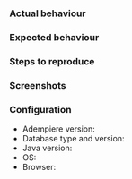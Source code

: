 ### Actual behaviour


### Expected behaviour


### Steps to reproduce


### Screenshots


### Configuration

- Adempiere version:
- Database type and version:
- Java version:
- OS:
- Browser:
